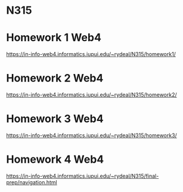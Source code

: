 # N315
 
# Homework 1 Web4
https://in-info-web4.informatics.iupui.edu/~rydeal/N315/homework1/

# Homework 2 Web4
https://in-info-web4.informatics.iupui.edu/~rydeal/N315/homework2/

# Homework 3 Web4
https://in-info-web4.informatics.iupui.edu/~rydeal/N315/homework3/

# Homework 4 Web4
https://in-info-web4.informatics.iupui.edu/~rydeal/N315/final-prep/navigation.html
